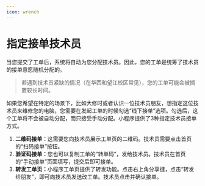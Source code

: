 ```yaml
---
icon: wrench
---
```


# 指定接单技术员

当您提交了工单后，系统将自动为您分配技术员。因此，您的工单是统筹了技术员的接单意愿随机分配的。

> 若遇到技术员紧缺的情况（在华西和望江校区常见），您的工单可能会被搁置较长时间。

如果您希望在特定的场景下，比如大修时或者认识一位技术员朋友，想指定这位技术员来维修您的电脑，您需要在发起工单的时候勾选“线下接单”选项。勾选后，这个工单将不会被自动分配，而只接受手动分配。小程序提供了3种指定技术员接单方式。

1. **二维码接单：**&#x8FD9;需要您向技术员展示工单页的二维码。技术员需要点击首页的“扫码接单”按钮。
2. **验证码接单：**&#x60A8;也可以复制工单的“转单码”，发给技术员。技术员在首页的“手动接单”页面填写，提交后即可接单。
3. **转发工单页：**&#x5C0F;程序工单页提供了转发功能。点击右上角分享键，点击“转发给朋友”，即可向技术员发送改工单。技术员点击并确认接单。
